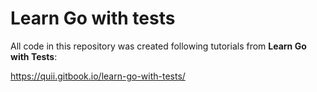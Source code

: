 # Learn Go with tests

All code in this repository was created following tutorials from **Learn Go with Tests**:

https://quii.gitbook.io/learn-go-with-tests/
